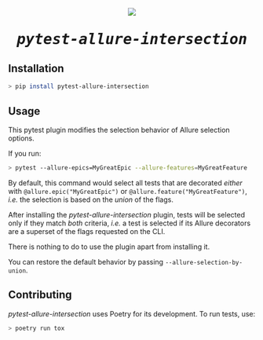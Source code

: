 <p align="center">
  <img src="https://www.dropbox.com/s/yvztjxtcbtw6t6v/pytest-allure-intersection-logo.svg?raw=1" />
</p>
<p align="center" style="font-size:30px;font-weight:bolder;font-family:monospace;font-style:italic">pytest-allure-intersection</p>

## Installation

```bash
> pip install pytest-allure-intersection
```

## Usage

This pytest plugin modifies the selection behavior of Allure selection options.

If you run:

```bash
> pytest --allure-epics=MyGreatEpic --allure-features=MyGreatFeature
```

By default, this command would select all tests that are decorated *either* with `@allure.epic("MyGreatEpic")` or `@allure.feature("MyGreatFeature")`, *i.e.* the selection is based on the *union* of the flags.

After installing the *pytest-allure-intersection* plugin, tests will be selected only if they match *both* criteria, *i.e.* a test is selected if its Allure decorators are a superset of the flags requested on the CLI.

There is nothing to do to use the plugin apart from installing it.

You can restore the default behavior by passing `--allure-selection-by-union`.

## Contributing

*pytest-allure-intersection* uses Poetry for its development. To run tests, use:

```bash
> poetry run tox
```